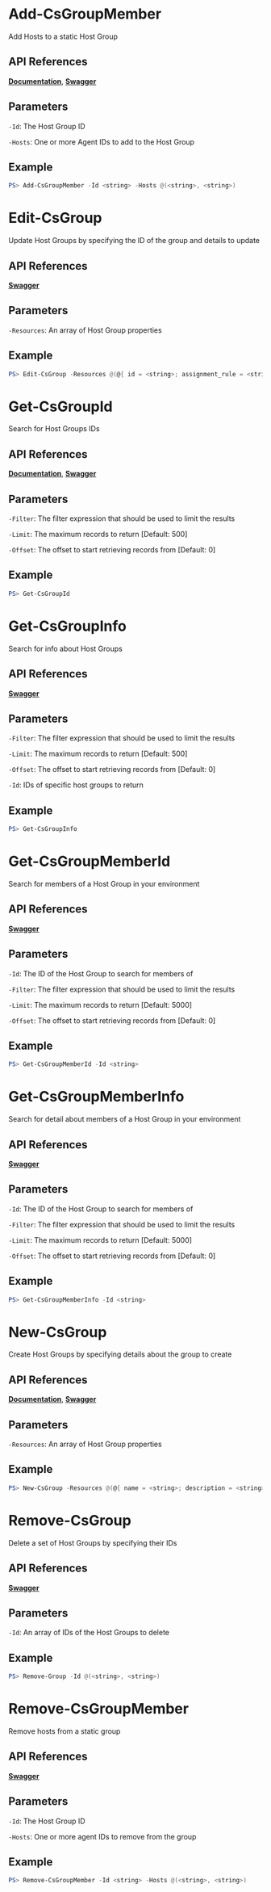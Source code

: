 # Add-CsGroupMember
Add Hosts to a static Host Group

## API References
**[Documentation](https://falcon.crowdstrike.com/support/documentation/84/host-and-host-group-management-apis#assign-hosts-to-a-static-group)**, **[Swagger](https://assets.falcon.crowdstrike.com/support/api/swagger.html#/host-group/performGroupAction)**

## Parameters

`-Id`: The Host Group ID

`-Hosts`: One or more Agent IDs to add to the Host Group

## Example
```powershell
PS> Add-CsGroupMember -Id <string> -Hosts @(<string>, <string>)
```

# Edit-CsGroup
Update Host Groups by specifying the ID of the group and details to update

## API References
**[Swagger](https://assets.falcon.crowdstrike.com/support/api/swagger.html#/host-group/updateHostGroups)**

## Parameters

`-Resources`: An array of Host Group properties

## Example
```powershell
PS> Edit-CsGroup -Resources @(@{ id = <string>; assignment_rule = <string> }),
```

# Get-CsGroupId
Search for Host Groups IDs

## API References
**[Documentation](https://falcon.crowdstrike.com/support/documentation/84/host-and-host-group-management-apis#find-existing-host-groups)**, **[Swagger](https://assets.falcon.crowdstrike.com/support/api/swagger.html#/host-group/queryHostGroups)**

## Parameters

`-Filter`: The filter expression that should be used to limit the results

`-Limit`: The maximum records to return [Default: 500]

`-Offset`: The offset to start retrieving records from [Default: 0]

## Example
```powershell
PS> Get-CsGroupId
```

# Get-CsGroupInfo
Search for info about Host Groups

## API References
**[Swagger](https://assets.falcon.crowdstrike.com/support/api/swagger.html#/host-group/queryCombinedHostGroups)**

## Parameters

`-Filter`: The filter expression that should be used to limit the results

`-Limit`: The maximum records to return [Default: 500]

`-Offset`: The offset to start retrieving records from [Default: 0]

`-Id`: IDs of specific host groups to return

## Example
```powershell
PS> Get-CsGroupInfo
```

# Get-CsGroupMemberId
Search for members of a Host Group in your environment

## API References
**[Swagger](https://assets.falcon.crowdstrike.com/support/api/swagger.html#/host-group/queryGroupMembers)**

## Parameters

`-Id`: The ID of the Host Group to search for members of

`-Filter`: The filter expression that should be used to limit the results

`-Limit`: The maximum records to return [Default: 5000]

`-Offset`: The offset to start retrieving records from [Default: 0]

## Example
```powershell
PS> Get-CsGroupMemberId -Id <string>
```

# Get-CsGroupMemberInfo
Search for detail about members of a Host Group in your environment

## API References
**[Swagger](https://assets.falcon.crowdstrike.com/support/api/swagger.html#/host-group/queryCombinedGroupMembers)**

## Parameters

`-Id`: The ID of the Host Group to search for members of

`-Filter`: The filter expression that should be used to limit the results

`-Limit`: The maximum records to return [Default: 5000]

`-Offset`: The offset to start retrieving records from [Default: 0]

## Example
```powershell
PS> Get-CsGroupMemberInfo -Id <string>
```

# New-CsGroup
Create Host Groups by specifying details about the group to create

## API References
**[Documentation](https://falcon.crowdstrike.com/support/documentation/84/host-and-host-group-management-apis#create-host-groups)**, **[Swagger](https://assets.falcon.crowdstrike.com/support/api/swagger.html#/host-group/createHostGroups)**

## Parameters

`-Resources`: An array of Host Group properties

## Example
```powershell
PS> New-CsGroup -Resources @(@{ name = <string>; description = <string> })
```

# Remove-CsGroup
Delete a set of Host Groups by specifying their IDs

## API References
**[Swagger](https://assets.falcon.crowdstrike.com/support/api/swagger.html#/host-group/deleteHostGroups)**

## Parameters

`-Id`:  An array of IDs of the Host Groups to delete

## Example
```powershell
PS> Remove-Group -Id @(<string>, <string>)
```

# Remove-CsGroupMember
Remove hosts from a static group

## API References
**[Swagger](https://assets.falcon.crowdstrike.com/support/api/swagger.html#/host-group/performGroupAction)**

## Parameters

`-Id`: The Host Group ID

`-Hosts`: One or more agent IDs to remove from the group

## Example
```powershell
PS> Remove-CsGroupMember -Id <string> -Hosts @(<string>, <string>)
```